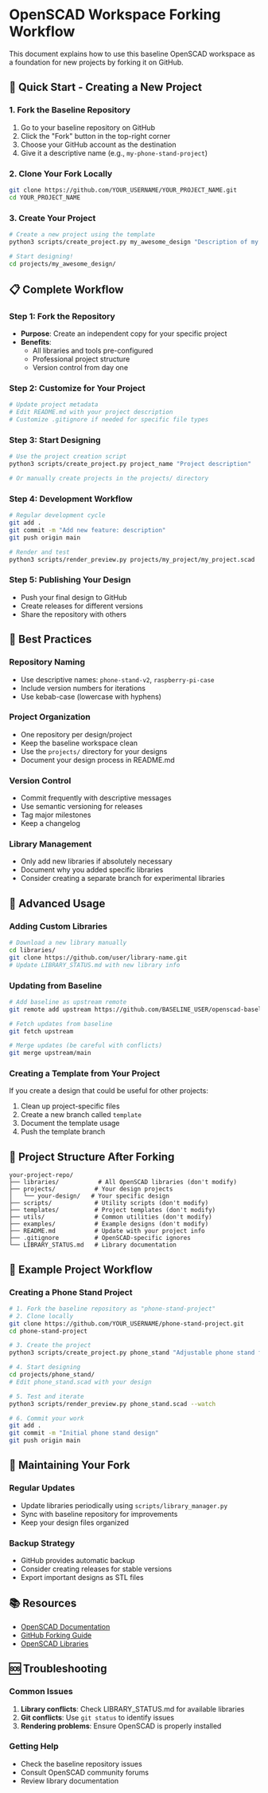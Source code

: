 # OpenSCAD Workspace Forking Workflow

This document explains how to use this baseline OpenSCAD workspace as a foundation for new projects by forking it on GitHub.

## 🚀 Quick Start - Creating a New Project

### 1. Fork the Baseline Repository
1. Go to your baseline repository on GitHub
2. Click the "Fork" button in the top-right corner
3. Choose your GitHub account as the destination
4. Give it a descriptive name (e.g., `my-phone-stand-project`)

### 2. Clone Your Fork Locally
```bash
git clone https://github.com/YOUR_USERNAME/YOUR_PROJECT_NAME.git
cd YOUR_PROJECT_NAME
```

### 3. Create Your Project
```bash
# Create a new project using the template
python3 scripts/create_project.py my_awesome_design "Description of my design"

# Start designing!
cd projects/my_awesome_design/
```

## 📋 Complete Workflow

### Step 1: Fork the Repository
- **Purpose**: Create an independent copy for your specific project
- **Benefits**: 
  - All libraries and tools pre-configured
  - Professional project structure
  - Version control from day one

### Step 2: Customize for Your Project
```bash
# Update project metadata
# Edit README.md with your project description
# Customize .gitignore if needed for specific file types
```

### Step 3: Start Designing
```bash
# Use the project creation script
python3 scripts/create_project.py project_name "Project description"

# Or manually create projects in the projects/ directory
```

### Step 4: Development Workflow
```bash
# Regular development cycle
git add .
git commit -m "Add new feature: description"
git push origin main

# Render and test
python3 scripts/render_preview.py projects/my_project/my_project.scad
```

### Step 5: Publishing Your Design
- Push your final design to GitHub
- Create releases for different versions
- Share the repository with others

## 🎯 Best Practices

### Repository Naming
- Use descriptive names: `phone-stand-v2`, `raspberry-pi-case`
- Include version numbers for iterations
- Use kebab-case (lowercase with hyphens)

### Project Organization
- One repository per design/project
- Keep the baseline workspace clean
- Use the `projects/` directory for your designs
- Document your design process in README.md

### Version Control
- Commit frequently with descriptive messages
- Use semantic versioning for releases
- Tag major milestones
- Keep a changelog

### Library Management
- Only add new libraries if absolutely necessary
- Document why you added specific libraries
- Consider creating a separate branch for experimental libraries

## 🔧 Advanced Usage

### Adding Custom Libraries
```bash
# Download a new library manually
cd libraries/
git clone https://github.com/user/library-name.git
# Update LIBRARY_STATUS.md with new library info
```

### Updating from Baseline
```bash
# Add baseline as upstream remote
git remote add upstream https://github.com/BASELINE_USER/openscad-baseline.git

# Fetch updates from baseline
git fetch upstream

# Merge updates (be careful with conflicts)
git merge upstream/main
```

### Creating a Template from Your Project
If you create a design that could be useful for other projects:
1. Clean up project-specific files
2. Create a new branch called `template`
3. Document the template usage
4. Push the template branch

## 📁 Project Structure After Forking

```
your-project-repo/
├── libraries/           # All OpenSCAD libraries (don't modify)
├── projects/           # Your design projects
│   └── your-design/   # Your specific design
├── scripts/            # Utility scripts (don't modify)
├── templates/          # Project templates (don't modify)
├── utils/              # Common utilities (don't modify)
├── examples/           # Example designs (don't modify)
├── README.md           # Update with your project info
├── .gitignore          # OpenSCAD-specific ignores
└── LIBRARY_STATUS.md   # Library documentation
```

## 🎨 Example Project Workflow

### Creating a Phone Stand Project
```bash
# 1. Fork the baseline repository as "phone-stand-project"
# 2. Clone locally
git clone https://github.com/YOUR_USERNAME/phone-stand-project.git
cd phone-stand-project

# 3. Create the project
python3 scripts/create_project.py phone_stand "Adjustable phone stand for desk"

# 4. Start designing
cd projects/phone_stand/
# Edit phone_stand.scad with your design

# 5. Test and iterate
python3 scripts/render_preview.py phone_stand.scad --watch

# 6. Commit your work
git add .
git commit -m "Initial phone stand design"
git push origin main
```

## 🔄 Maintaining Your Fork

### Regular Updates
- Update libraries periodically using `scripts/library_manager.py`
- Sync with baseline repository for improvements
- Keep your design files organized

### Backup Strategy
- GitHub provides automatic backup
- Consider creating releases for stable versions
- Export important designs as STL files

## 📚 Resources

- [OpenSCAD Documentation](https://openscad.org/documentation.html)
- [GitHub Forking Guide](https://docs.github.com/en/get-started/quickstart/fork-a-repo)
- [OpenSCAD Libraries](https://openscad.org/libraries.html)

## 🆘 Troubleshooting

### Common Issues
1. **Library conflicts**: Check LIBRARY_STATUS.md for available libraries
2. **Git conflicts**: Use `git status` to identify issues
3. **Rendering problems**: Ensure OpenSCAD is properly installed

### Getting Help
- Check the baseline repository issues
- Consult OpenSCAD community forums
- Review library documentation
